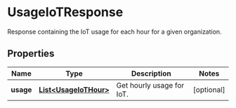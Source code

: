 

# UsageIoTResponse

Response containing the IoT usage for each hour for a given organization.
## Properties

Name | Type | Description | Notes
------------ | ------------- | ------------- | -------------
**usage** | [**List&lt;UsageIoTHour&gt;**](UsageIoTHour.md) | Get hourly usage for IoT. |  [optional]



